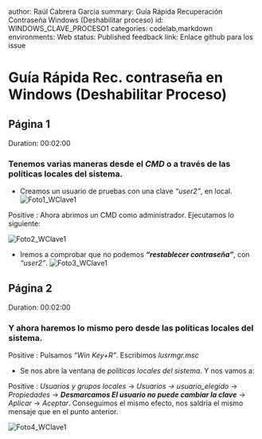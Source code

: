 author: Raúl Cabrera Garcia
summary: Guía Rápida Recuperación Contraseña Windows (Deshabilitar proceso)
id: WINDOWS_CLAVE_PROCESO1
categories: codelab,markdown
environments: Web
status: Published
feedback link: Enlace github para los issue

# Guía Rápida Rec. contraseña en Windows (Deshabilitar Proceso)

## Página 1
Duration: 00:02:00

### Tenemos varias maneras desde el *CMD* o a través de las políticas locales del sistema.

* Creamos un usuario de pruebas con una clave *“user2”*, en local.
![Foto1_WClave1](img/foto1.jpg)

Positive
: Ahora abrimos un CMD como administrador. Ejecutamos lo siguiente:

![Foto2_WClave1](img/foto2.jpg)

* Iremos a comprobar que no podemos ***“restablecer contraseña”***, con *“user2”*.
![Foto3_WClave1](img/foto3.jpg)

## Página 2
Duration: 00:02:00

### Y ahora haremos lo mismo pero desde las políticas locales del sistema.

Positive
: Pulsamos *“Win Key+R”*. Escribimos *lusrmgr.msc*

* Se nos abre la ventana de *políticas locales del sistema*. Y nos vamos a:

Positive
: *Usuarios y grupos locales* → *Usuarios → usuario_elegido* → *Propiedades* → ***Desmarcamos El usuario no puede cambiar la clave*** → *Aplicar* → *Aceptar*.
Conseguimos el mismo efecto, nos saldría el mismo mensaje que en el punto anterior.

![Foto4_WClave1](img/foto4.jpg)
